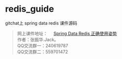 # redis_guide
gitchat上 spring data redis 课件源码      
> 网上课件地址：     
  [Spring Data Redis 正确使用姿势](http://gitbook.cn/gitchat/column/5a4ce2005e04d7622ba2b256)      
> 作者：张振华.Jack。       
> QQ交流群一：240619787        
> QQ交流群二：559701472        

